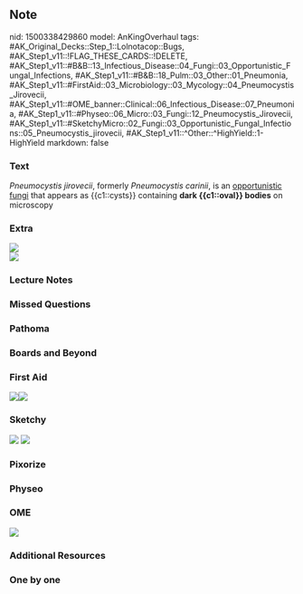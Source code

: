 ## Note
nid: 1500338429860
model: AnKingOverhaul
tags: #AK_Original_Decks::Step_1::Lolnotacop::Bugs, #AK_Step1_v11::!FLAG_THESE_CARDS::!DELETE, #AK_Step1_v11::#B&B::13_Infectious_Disease::04_Fungi::03_Opportunistic_Fungal_Infections, #AK_Step1_v11::#B&B::18_Pulm::03_Other::01_Pneumonia, #AK_Step1_v11::#FirstAid::03_Microbiology::03_Mycology::04_Pneumocystis_Jirovecii, #AK_Step1_v11::#OME_banner::Clinical::06_Infectious_Disease::07_Pneumonia, #AK_Step1_v11::#Physeo::06_Micro::03_Fungi::12_Pneumocystis_Jirovecii, #AK_Step1_v11::#SketchyMicro::02_Fungi::03_Opportunistic_Fungal_Infections::05_Pneumocystis_jirovecii, #AK_Step1_v11::^Other::^HighYield::1-HighYield
markdown: false

### Text
<i>Pneumocystis jirovecii</i>, formerly <i>Pneumocystis
carinii</i>, is an <u>opportunistic fungi</u> that appears as
{{c1::cysts}} containing <b>dark {{c1::oval}} bodies</b> on
microscopy

### Extra
<img src="paste-10505490006480.jpg">
<div><img src="paste-10518374907967.jpg"></div>

### Lecture Notes


### Missed Questions


### Pathoma


### Boards and Beyond


### First Aid
<img src="paste-152222230904835.jpg"><img src=
"paste-492937691529219.jpg">

### Sketchy
<img src="paste-492456655192067.jpg"> <img src=
"paste-4ae18afa8c4bd37e0b23b4a0428bee244632010b.png">

### Pixorize


### Physeo


### OME
<div class="ome-widget">
  <a href=
  "https://onlinemeded.org/spa/infectious-disease/pneumonia/acquire?ref=anki">
  <img src="_OME_AnkiFlashcards_Lesson_3.png"></a>
</div>

### Additional Resources


### One by one

